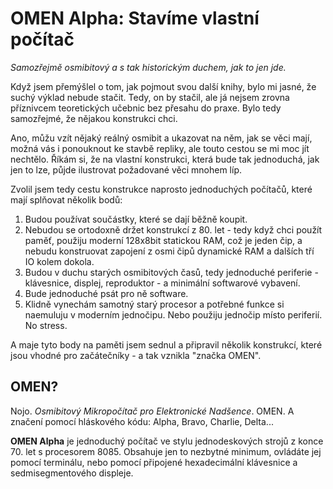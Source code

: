 # OMEN Alpha: Stavíme vlastní počítač

_Samozřejmě osmibitový a s tak historickým duchem, jak to jen jde._

Když jsem přemýšlel o tom, jak pojmout svou další knihy, bylo mi jasné, že suchý výklad nebude stačit. Tedy, on by stačil, ale já nejsem zrovna příznivcem teoretických učebnic bez přesahu do praxe. Bylo tedy samozřejmé, že nějakou konstrukci chci.

Ano, můžu vzít nějaký reálný osmibit a ukazovat na něm, jak se věci mají, možná vás i ponouknout ke stavbě repliky, ale touto cestou se mi moc jít nechtělo. Říkám si, že na vlastní konstrukci, která bude tak jednoduchá, jak jen to lze, půjde ilustrovat požadované věci mnohem líp.

Zvolil jsem tedy cestu konstrukce naprosto jednoduchých počítačů, které mají splňovat několik bodů:

1. Budou používat součástky, které se dají běžně koupit.
2. Nebudou se ortodoxně držet konstrukcí z 80. let - tedy když chci použít paměť, použiju moderní 128x8bit statickou RAM, což je jeden čip, a nebudu konstruovat zapojení z osmi čipů dynamické RAM a dalších tří IO kolem dokola.
3. Budou v duchu starých osmibitových časů, tedy jednoduché periferie - klávesnice, displej, reproduktor - a minimální softwarové vybavení.
4. Bude jednoduché psát pro ně software.
5. Klidně vynechám samotný starý procesor a potřebné funkce si naemuluju v moderním jednočipu. Nebo použiju jednočip místo periferií. No stress.

A maje tyto body na paměti jsem sednul a připravil několik konstrukcí, které jsou vhodné pro začátečníky - a tak vznikla "značka OMEN".

## OMEN?

Nojo. _Osmibitový Mikropočítač pro Elektronické Nadšence_. OMEN. A značení pomocí hláskového kódu: Alpha, Bravo, Charlie, Delta...

**OMEN Alpha** je jednoduchý počítač ve stylu jednodeskových strojů z konce 70. let s procesorem 8085. Obsahuje jen to nezbytné minimum, ovládáte jej pomocí terminálu, nebo pomocí připojené hexadecimální klávesnice a sedmisegmentového displeje.

